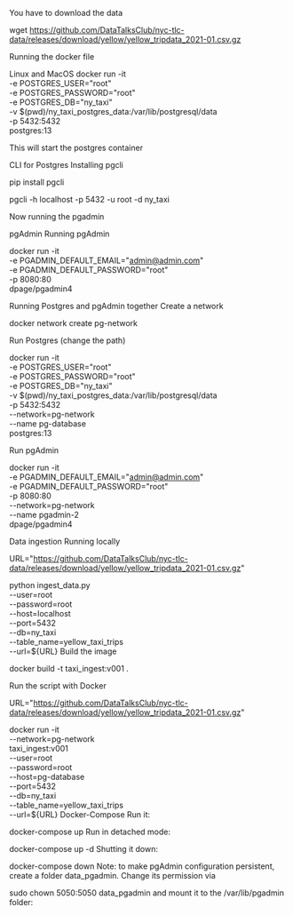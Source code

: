 You have to download the data 

wget https://github.com/DataTalksClub/nyc-tlc-data/releases/download/yellow/yellow_tripdata_2021-01.csv.gz 


Running the docker file 

Linux and MacOS
docker run -it \
  -e POSTGRES_USER="root" \
  -e POSTGRES_PASSWORD="root" \
  -e POSTGRES_DB="ny_taxi" \
  -v $(pwd)/ny_taxi_postgres_data:/var/lib/postgresql/data \
  -p 5432:5432 \
  postgres:13

This will start the postgres container


CLI for Postgres
Installing pgcli

pip install pgcli


pgcli -h localhost -p 5432 -u root -d ny_taxi

Now running the pgadmin

pgAdmin
Running pgAdmin

docker run -it \
  -e PGADMIN_DEFAULT_EMAIL="admin@admin.com" \
  -e PGADMIN_DEFAULT_PASSWORD="root" \
  -p 8080:80 \
  dpage/pgadmin4


Running Postgres and pgAdmin together
Create a network

docker network create pg-network


Run Postgres (change the path)

docker run -it \
  -e POSTGRES_USER="root" \
  -e POSTGRES_PASSWORD="root" \
  -e POSTGRES_DB="ny_taxi" \
  -v $(pwd)/ny_taxi_postgres_data:/var/lib/postgresql/data \
  -p 5432:5432 \
  --network=pg-network \
  --name pg-database \
  postgres:13


Run pgAdmin

docker run -it \
  -e PGADMIN_DEFAULT_EMAIL="admin@admin.com" \
  -e PGADMIN_DEFAULT_PASSWORD="root" \
  -p 8080:80 \
  --network=pg-network \
  --name pgadmin-2 \
  dpage/pgadmin4


Data ingestion
Running locally

URL="https://github.com/DataTalksClub/nyc-tlc-data/releases/download/yellow/yellow_tripdata_2021-01.csv.gz"

python ingest_data.py \
  --user=root \
  --password=root \
  --host=localhost \
  --port=5432 \
  --db=ny_taxi \
  --table_name=yellow_taxi_trips \
  --url=${URL}
Build the image

docker build -t taxi_ingest:v001 .


Run the script with Docker

URL="https://github.com/DataTalksClub/nyc-tlc-data/releases/download/yellow/yellow_tripdata_2021-01.csv.gz"

docker run -it \
  --network=pg-network \
  taxi_ingest:v001 \
    --user=root \
    --password=root \
    --host=pg-database \
    --port=5432 \
    --db=ny_taxi \
    --table_name=yellow_taxi_trips \
    --url=${URL}
Docker-Compose
Run it:

docker-compose up
Run in detached mode:

docker-compose up -d
Shutting it down:

docker-compose down
Note: to make pgAdmin configuration persistent, create a folder data_pgadmin. Change its permission via

sudo chown 5050:5050 data_pgadmin
and mount it to the /var/lib/pgadmin folder:


